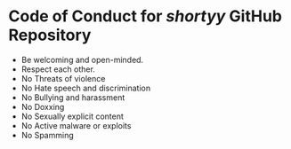   # Code of Conduct for _shortyy_ GitHub Repository
  - Be welcoming and open-minded.
  - Respect each other.
  - No Threats of violence
  - No Hate speech and discrimination
  - No Bullying and harassment
  - No Doxxing 
  - No Sexually explicit content
  - No Active malware or exploits
  - No Spamming



